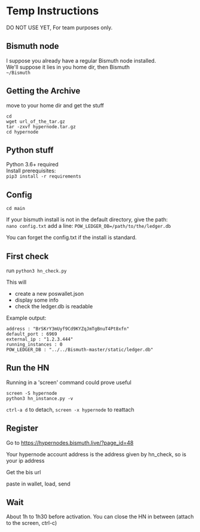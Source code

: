 # Temp Instructions

DO NOT USE YET, For team purposes only.

## Bismuth node

I suppose you already have a regular Bismuth node installed.  
We'll suppose it lies in you home dir, then Bismuth  
`~/Bismuth`

## Getting the Archive

move to your home dir and get the stuff  
```
cd
wget url_of_the_tar.gz
tar -zxvf hypernode.tar.gz
cd hypernode
```

## Python stuff

Python 3.6+ required  
Install prerequisites:  
`pip3 install -r requirements`

## Config

`cd main`

If your bismuth install is not in the default directory, give the path:  
`nano config.txt`
add a line:
`POW_LEDGER_DB=/path/to/the/ledger.db`

You can forget the config.txt if the install is standard.

## First check

run
`python3 hn_check.py`

This will
- create a new poswallet.json
- display some info
- check the ledger.db is readable

Example output:

```
address : "BrSKrY3mUyf9Cd9KYZqJmTgBnuT4Pt8xfn"
default_port : 6969
external_ip : "1.2.3.444"
running_instances : 0
POW_LEDGER_DB : "../../Bismuth-master/static/ledger.db"
```

## Run the HN

Running in a 'screen' command could prove useful

```
screen -S hypernode
python3 hn_instance.py -v
```

`ctrl-a d` to detach, `screen -x hypernode` to reattach

## Register

Go to https://hypernodes.bismuth.live/?page_id=48

Your hypernode account address is the address given by hn_check, so is your ip address

Get the bis url

paste in wallet, load, send

## Wait

About 1h to 1h30 before activation.
You can close the HN in between
(attach to the screen, ctrl-c)

